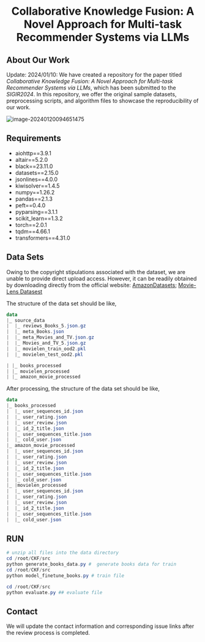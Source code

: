 <h1 align="center"> Collaborative Knowledge Fusion: A Novel Approach for Multi-task Recommender Systems via LLMs </h1>

## About Our Work

Update: 2024/01/10: We have created a repository for the paper titled *Collaborative Knowledge Fusion: A Novel Approach for Multi-task Recommender Systems via LLMs*, which has been submitted to the *SIGIR2024*. In this repository, we offer the original sample datasets, preprocessing scripts, and algorithm files to showcase the reproducibility of our work.

![image-20240120094651475](https://s2.loli.net/2024/01/20/DztabiuLphm4EOA.png)

## Requirements

- aiohttp==3.9.1
- altair==5.2.0
- black==23.11.0
- datasets==2.15.0
- jsonlines==4.0.0
- kiwisolver==1.4.5
- numpy==1.26.2
- pandas==2.1.3
- peft==0.4.0
- pyparsing==3.1.1
- scikit_learn==1.3.2
- torch==2.0.1
- tqdm==4.66.1
- transformers==4.31.0

## Data Sets

Owing to the copyright stipulations associated with the dataset, we are unable to provide direct upload access. However, it can be readily obtained by downloading directly from the official website: [AmazonDatasets](https://cseweb.ucsd.edu/~jmcauley/datasets/amazon_v2/); [Movie-Lens Datasest](https://grouplens.org/datasets/movielens/)

The structure of the data set should be like,

```powershell
data
|_ source_data
|  |_ reviews_Books_5.json.gz
|  |_ meta_Books.json
|  |_ meta_Movies_and_TV.json.gz
|  |_ Movies_and_TV_5.json.gz
|  |_ movielen_train_ood2.pkl
|  |_ movielen_test_ood2.pkl

| |_ books_processed
| |_ movielen_processed
| |_ amazon_movie_processed

```

After processing, the structure of the data set should be like,

```powershell
data
|_ books_processed
|  |_ user_sequences_id.json
|  |_ user_rating.json
|  |_ user_review.json
|  |_ id_2_title.json
|  |_ user_sequences_title.json
|  |_ cold_user.json
|_ amazon_movie_processed
|  |_ user_sequences_id.json
|  |_ user_rating.json
|  |_ user_review.json
|  |_ id_2_title.json
|  |_ user_sequences_title.json
|  |_ cold_user.json
|_ |movielen_processed
|  |_ user_sequences_id.json
|  |_ user_rating.json
|  |_ user_review.json
|  |_ id_2_title.json
|  |_ user_sequences_title.json
|  |_ cold_user.json
```



## RUN

```powershell
# unzip all files into the data directory
cd /root/CKF/src
python generate_books_data.py #  generate books data for train
cd /root/CKF/src
python model_finetune_books.py # train file

cd /root/CKF/src
python evaluate.py ## evaluate file
```

## Contact

We will update the contact information and corresponding issue links after the review process is completed.
